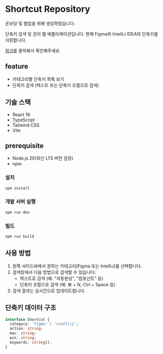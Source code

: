# Shortcut Repository

온보딩 및 협업을 위해 생성하였습니다.

단축키 검색 및 관리 웹 애플리케이션입니다. 현재 Figma와 IntelliJ IDEA의 단축키를 지원합니다.

[링크](https://shortcut-cheatsheet.vercel.app/)를 클릭해서 확인해주세요
## feature

- 카테고리별 단축키 목록 보기
- 단축키 검색 (텍스트 또는 단축키 조합으로 검색)

## 기술 스택

- React 19
- TypeScript
- Tailwind CSS
- Vite

## prerequisite

- Node.js 20(최신 LTS 버전 권장)
- npm

### 설치

```bash
npm install
```

### 개발 서버 실행

```bash
npm run dev
```

### 빌드

```bash
npm run build
```

## 사용 방법

1. 왼쪽 사이드바에서 원하는 카테고리(Figma 또는 IntelliJ)를 선택합니다.
2. 검색창에서 다음 방법으로 검색할 수 있습니다:
   - 텍스트로 검색 (예: "자동완성", "컴포넌트" 등)
   - 단축키 조합으로 검색 (예: ⌘ + N, Ctrl + Space 등)
3. 검색 결과는 실시간으로 업데이트됩니다.

## 단축키 데이터 구조

```typescript
interface Shortcut {
  category: 'figma' | 'intellij';
  action: string;
  mac: string;
  win: string;
  keywords: string[];
}
```
